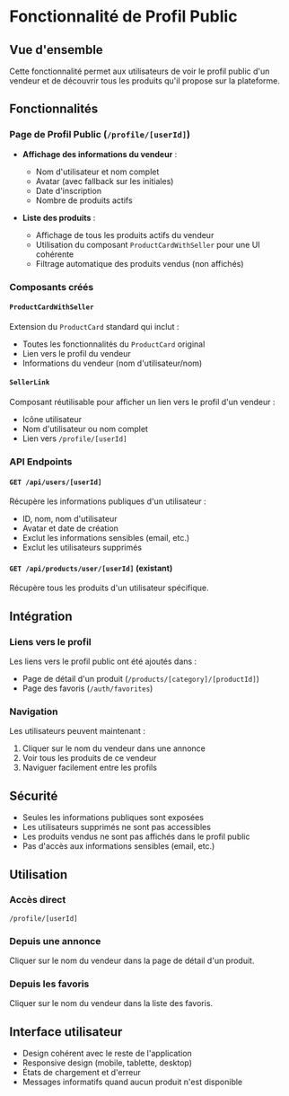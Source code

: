 # Fonctionnalité de Profil Public

## Vue d'ensemble

Cette fonctionnalité permet aux utilisateurs de voir le profil public d'un vendeur et de découvrir tous les produits qu'il propose sur la plateforme.

## Fonctionnalités

### Page de Profil Public (`/profile/[userId]`)

- **Affichage des informations du vendeur** :

    - Nom d'utilisateur et nom complet
    - Avatar (avec fallback sur les initiales)
    - Date d'inscription
    - Nombre de produits actifs

- **Liste des produits** :
    - Affichage de tous les produits actifs du vendeur
    - Utilisation du composant `ProductCardWithSeller` pour une UI cohérente
    - Filtrage automatique des produits vendus (non affichés)

### Composants créés

#### `ProductCardWithSeller`

Extension du `ProductCard` standard qui inclut :

- Toutes les fonctionnalités du `ProductCard` original
- Lien vers le profil du vendeur
- Informations du vendeur (nom d'utilisateur/nom)

#### `SellerLink`

Composant réutilisable pour afficher un lien vers le profil d'un vendeur :

- Icône utilisateur
- Nom d'utilisateur ou nom complet
- Lien vers `/profile/[userId]`

### API Endpoints

#### `GET /api/users/[userId]`

Récupère les informations publiques d'un utilisateur :

- ID, nom, nom d'utilisateur
- Avatar et date de création
- Exclut les informations sensibles (email, etc.)
- Exclut les utilisateurs supprimés

#### `GET /api/products/user/[userId]` (existant)

Récupère tous les produits d'un utilisateur spécifique.

## Intégration

### Liens vers le profil

Les liens vers le profil public ont été ajoutés dans :

- Page de détail d'un produit (`/products/[category]/[productId]`)
- Page des favoris (`/auth/favorites`)

### Navigation

Les utilisateurs peuvent maintenant :

1. Cliquer sur le nom du vendeur dans une annonce
2. Voir tous les produits de ce vendeur
3. Naviguer facilement entre les profils

## Sécurité

- Seules les informations publiques sont exposées
- Les utilisateurs supprimés ne sont pas accessibles
- Les produits vendus ne sont pas affichés dans le profil public
- Pas d'accès aux informations sensibles (email, etc.)

## Utilisation

### Accès direct

```
/profile/[userId]
```

### Depuis une annonce

Cliquer sur le nom du vendeur dans la page de détail d'un produit.

### Depuis les favoris

Cliquer sur le nom du vendeur dans la liste des favoris.

## Interface utilisateur

- Design cohérent avec le reste de l'application
- Responsive design (mobile, tablette, desktop)
- États de chargement et d'erreur
- Messages informatifs quand aucun produit n'est disponible
